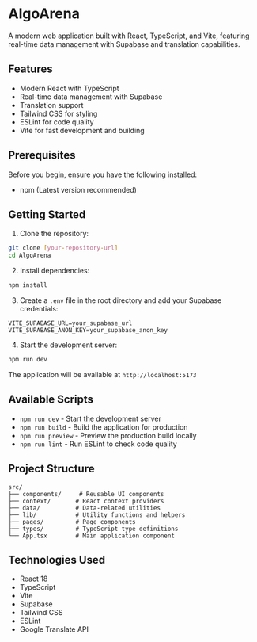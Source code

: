 # AlgoArena

A modern web application built with React, TypeScript, and Vite, featuring real-time data management with Supabase and translation capabilities.

## Features

- Modern React with TypeScript
- Real-time data management with Supabase
- Translation support
- Tailwind CSS for styling
- ESLint for code quality
- Vite for fast development and building

## Prerequisites

Before you begin, ensure you have the following installed:

- npm (Latest version recommended)

## Getting Started

1. Clone the repository:

```bash
git clone [your-repository-url]
cd AlgoArena
```

2. Install dependencies:

```bash
npm install
```

3. Create a `.env` file in the root directory and add your Supabase credentials:

```env
VITE_SUPABASE_URL=your_supabase_url
VITE_SUPABASE_ANON_KEY=your_supabase_anon_key
```

4. Start the development server:

```bash
npm run dev
```

The application will be available at `http://localhost:5173`

## Available Scripts

- `npm run dev` - Start the development server
- `npm run build` - Build the application for production
- `npm run preview` - Preview the production build locally
- `npm run lint` - Run ESLint to check code quality

## Project Structure

```
src/
├── components/     # Reusable UI components
├── context/       # React context providers
├── data/          # Data-related utilities
├── lib/           # Utility functions and helpers
├── pages/         # Page components
├── types/         # TypeScript type definitions
└── App.tsx        # Main application component
```

## Technologies Used

- React 18
- TypeScript
- Vite
- Supabase
- Tailwind CSS
- ESLint
- Google Translate API

